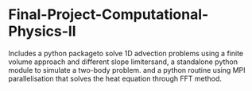 # Final-Project-Computational-Physics-II
Includes a python packageto solve 1D advection problems using a finite volume approach and different slope limitersand, a standalone python module to simulate a two-body problem. and a python routine using MPI parallelisation that solves the heat equation through FFT method.
